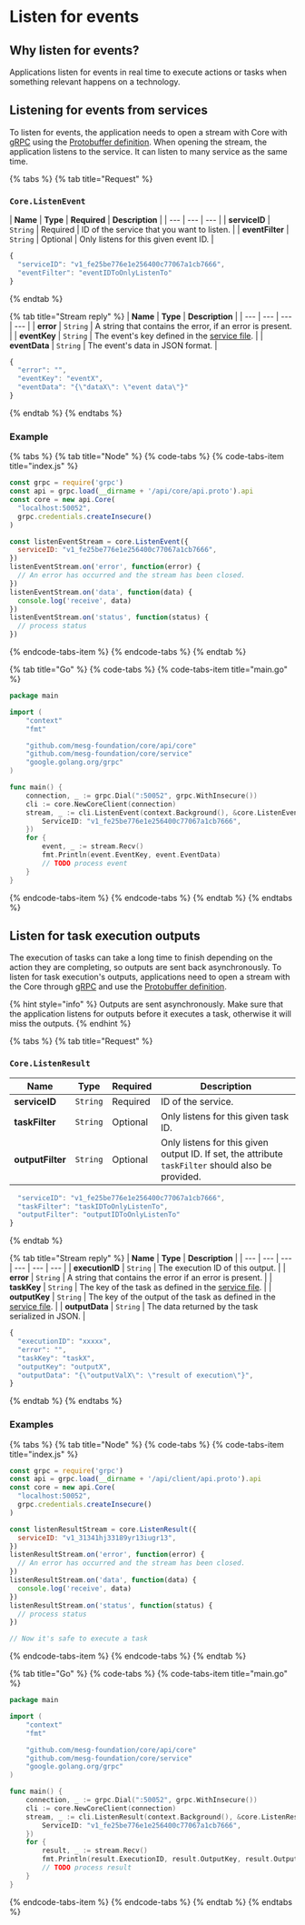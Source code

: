 # Listen for events

## Why listen for events?

Applications listen for events in real time to execute actions or tasks when something relevant happens on a technology.

## Listening for events from services

To listen for events, the application needs to open a stream with Core with [gRPC](https://grpc.io/) using the [Protobuffer definition](https://github.com/mesg-foundation/core/blob/dev/api/core/api.proto). When opening the stream, the application listens to the service. It can listen to many service as the same time.

{% tabs %}
{% tab title="Request" %}
### `Core.ListenEvent`

| **Name** | **Type** | **Required** | **Description** |
| --- | --- | --- |
| **serviceID** | `String` | Required | ID of the service that you want to listen. |
| **eventFilter** | `String` | Optional | Only listens for this given event ID. |

```javascript
{
  "serviceID": "v1_fe25be776e1e256400c77067a1cb7666",
  "eventFilter": "eventIDToOnlyListenTo"
}
```
{% endtab %}

{% tab title="Stream reply" %}
| **Name** | **Type** | **Description** |
| --- | --- | --- | --- |
| **error** | `String` | A string that contains the error, if an error is present. |
| **eventKey** | `String` | The event's key defined in the [service file](../service/service-file.md). |
| **eventData** | `String` | The event's data in JSON format. |

```javascript
{
  "error": "",
  "eventKey": "eventX",
  "eventData": "{\"dataX\": \"event data\"}"
}
```
{% endtab %}
{% endtabs %}

### Example

{% tabs %}
{% tab title="Node" %}
{% code-tabs %}
{% code-tabs-item title="index.js" %}
```javascript
const grpc = require('grpc')
const api = grpc.load(__dirname + '/api/core/api.proto').api
const core = new api.Core(
  "localhost:50052",
  grpc.credentials.createInsecure()
)

const listenEventStream = core.ListenEvent({
  serviceID: "v1_fe25be776e1e256400c77067a1cb7666",
})
listenEventStream.on('error', function(error) {
  // An error has occurred and the stream has been closed.
})
listenEventStream.on('data', function(data) {
  console.log('receive', data)
})
listenEventStream.on('status', function(status) {
  // process status
})

```
{% endcode-tabs-item %}
{% endcode-tabs %}
{% endtab %}

{% tab title="Go" %}
{% code-tabs %}
{% code-tabs-item title="main.go" %}
```go
package main

import (
	"context"
	"fmt"

	"github.com/mesg-foundation/core/api/core"
	"github.com/mesg-foundation/core/service"
	"google.golang.org/grpc"
)

func main() {
	connection, _ := grpc.Dial(":50052", grpc.WithInsecure())
	cli := core.NewCoreClient(connection)
	stream, _ := cli.ListenEvent(context.Background(), &core.ListenEventRequest{
		ServiceID: "v1_fe25be776e1e256400c77067a1cb7666",
	})
	for {
		event, _ := stream.Recv()
		fmt.Println(event.EventKey, event.EventData)
		// TODO process event
	}
}

```
{% endcode-tabs-item %}
{% endcode-tabs %}
{% endtab %}
{% endtabs %}

## Listen for task execution outputs

The execution of tasks can take a long time to finish depending on the action they are completing, so outputs are sent back asynchronously. To listen for task execution's outputs, applications need to open a stream with the Core through [gRPC](https://grpc.io/) and use the [Protobuffer definition](https://github.com/mesg-foundation/core/blob/dev/api/core/api.proto).

{% hint style="info" %}
Outputs are sent asynchronously. Make sure that the application listens for outputs before it executes a task, otherwise it will miss the outputs.
{% endhint %}

{% tabs %}
{% tab title="Request" %}
### `Core.ListenResult`

| **Name** | **Type** | **Required** | **Description** |
| --- | --- | --- | --- |
| **serviceID** | `String` | Required | ID of the service. |
| **taskFilter** | `String` | Optional | Only listens for this given task ID. |
| **outputFilter** | `String` | Optional | Only listens for this given output ID. If set, the attribute `taskFilter` should also be provided. |

```javascript
  "serviceID": "v1_fe25be776e1e256400c77067a1cb7666",
  "taskFilter": "taskIDToOnlyListenTo",
  "outputFilter": "outputIDToOnlyListenTo"
}
```
{% endtab %}

{% tab title="Stream reply" %}
| **Name** | **Type** | **Description** |
| --- | --- | --- | --- | --- | --- |
| **executionID** | `String` | The execution ID of this output. |
| **error** | `String` | A string that contains the error if an error is present. |
| **taskKey** | `String` | The key of the task as defined in the [service file](../service/service-file.md). |
| **outputKey** | `String` | The key of the output of the task as defined in the [service file](../service/service-file.md). |
| **outputData** | `String` | The data returned by the task serialized in JSON. |

```javascript
{
  "executionID": "xxxxx",
  "error": "",
  "taskKey": "taskX",
  "outputKey": "outputX",
  "outputData": "{\"outputValX\": \"result of execution\"}",
}
```
{% endtab %}
{% endtabs %}

### Examples

{% tabs %}
{% tab title="Node" %}
{% code-tabs %}
{% code-tabs-item title="index.js" %}
```javascript
const grpc = require('grpc')
const api = grpc.load(__dirname + '/api/client/api.proto').api
const core = new api.Core(
  "localhost:50052",
  grpc.credentials.createInsecure()
)

const listenResultStream = core.ListenResult({
  serviceID: "v1_31341hj33189yr13iugr13",
})
listenResultStream.on('error', function(error) {
  // An error has occurred and the stream has been closed.
})
listenResultStream.on('data', function(data) {
  console.log('receive', data)
})
listenResultStream.on('status', function(status) {
  // process status
})

// Now it's safe to execute a task
```
{% endcode-tabs-item %}
{% endcode-tabs %}
{% endtab %}

{% tab title="Go" %}
{% code-tabs %}
{% code-tabs-item title="main.go" %}
```go
package main

import (
	"context"
	"fmt"

	"github.com/mesg-foundation/core/api/core"
	"github.com/mesg-foundation/core/service"
	"google.golang.org/grpc"
)

func main() {
	connection, _ := grpc.Dial(":50052", grpc.WithInsecure())
	cli := core.NewCoreClient(connection)
	stream, _ := cli.ListenResult(context.Background(), &core.ListenResultRequest{
		ServiceID: "v1_fe25be776e1e256400c77067a1cb7666",
	})
	for {
		result, _ := stream.Recv()
		fmt.Println(result.ExecutionID, result.OutputKey, result.OutputData)
		// TODO process result
	}
}

```
{% endcode-tabs-item %}
{% endcode-tabs %}
{% endtab %}
{% endtabs %}



